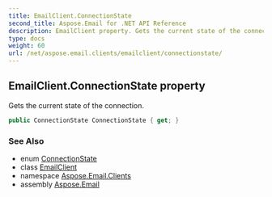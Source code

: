 ```yaml
---
title: EmailClient.ConnectionState
second_title: Aspose.Email for .NET API Reference
description: EmailClient property. Gets the current state of the connection
type: docs
weight: 60
url: /net/aspose.email.clients/emailclient/connectionstate/
---
```

## EmailClient.ConnectionState property

Gets the current state of the connection.

```csharp
public ConnectionState ConnectionState { get; }
```

### See Also

* enum [ConnectionState](../../connectionstate/)
* class [EmailClient](../)
* namespace [Aspose.Email.Clients](../../emailclient/)
* assembly [Aspose.Email](../../../)


